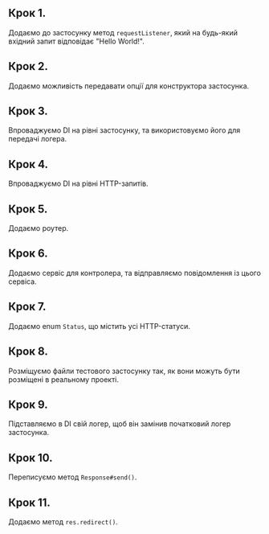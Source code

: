 ## Крок 1.

Додаємо до застосунку метод `requestListener`, який на будь-який вхідний запит відповідає "Hello World!".

## Крок 2.

Додаємо можливість передавати опції для конструктора застосунка.

## Крок 3.

Впроваджуємо DI на рівні застосунку, та використовуємо його для передачі логера.

## Крок 4.

Впроваджуємо DI на рівні HTTP-запитів.

## Крок 5.

Додаємо роутер.

## Крок 6.

Додаємо сервіс для контролера, та відправляємо повідомлення із цього сервіса.

## Крок 7.

Додаємо enum `Status`, що містить усі HTTP-статуси.

## Крок 8.

Розміщуємо файли тестового застосунку так, як вони можуть бути розміщені в реальному проекті.

## Крок 9.

Підставляємо в DI свій логер, щоб він замінив початковий логер застосунка.

## Крок 10.

Переписуємо метод `Response#send()`.

## Крок 11.

Додаємо метод `res.redirect()`.
